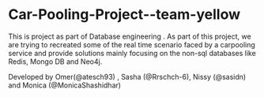 # Car-Pooling-Project--team-yellow

This is project as part of Database engineering . As part of this project, we are trying to recreated some of the real time scenario faced by a carpooling service and provide solutions mainly focusing on the non-sql databases like Redis, Mongo DB and Neo4j.

Developed by Omer(@atesch93) , Sasha (@Rrschch-6), Nissy (@sasidn) and Monica (@MonicaShashidhar)
